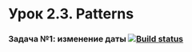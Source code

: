 # Урок 2.3. Patterns 

### Задача №1: изменение даты [![Build status](https://ci.appveyor.com/api/projects/status/poragug20v2at913?svg=true)](https://ci.appveyor.com/project/kuroifreya/l2-3-task1-changingdate)

